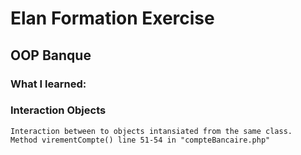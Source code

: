 # Elan Formation Exercise

## OOP Banque


### What I learned:

### Interaction Objects
    
    Interaction between to objects intansiated from the same class.
    Method virementCompte() line 51-54 in "compteBancaire.php"